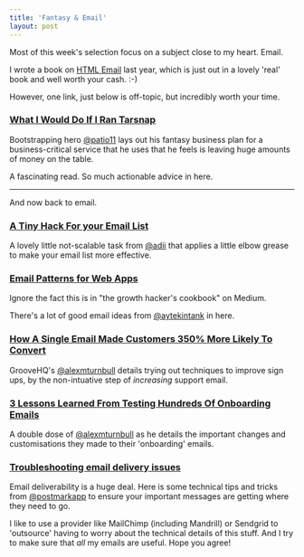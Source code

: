 ```yaml
---
title: 'Fantasy & Email'
layout: post
---
```


Most of this week's selection focus on a subject close to my heart. Email.

I wrote a book on [HTML Email](http://www.fivesimplesteps.com/products/html-email) last year, which is just out in a lovely 'real' book and well worth your cash. :-)

However, one link, just below is off-topic, but incredibly worth your time.


### [What I Would Do If I Ran Tarsnap](http://www.kalzumeus.com/2014/04/03/fantasy-tarsnap/)

Bootstrapping hero [@patio11](http://twitter.com/patio11) lays out his fantasy business plan for a business-critical service that he uses that he feels is leaving huge amounts of money on the table.

A fascinating read. So much actionable advice in here.

-----

And now back to email.


### [A Tiny Hack For your Email List](http://adii.me/a-tiny-hack-for-your-mailing-list/)

A lovely little not-scalable task from [@adii](http://twitter.com/adii) that applies a little elbow grease to make your email list more effective.


### [Email Patterns for Web Apps](https://medium.com/the-growth-hackers-cookbook/c6303f3b6e8c)

Ignore the fact this is in "the growth hacker's cookbook" on Medium.

There's a lot of good email ideas from [@aytekintank](http://twitter.com/aytekintank) in here.


### [How A Single Email Made Customers 350% More Likely To Convert](http://www.groovehq.com/blog/increasing-support-emails)

GrooveHQ's [@alexmturnbull](http://twitter.com/alexmturnbull) details trying out techniques to improve sign ups, by the non-intuative step of *increasing* support email.


### [3 Lessons Learned From Testing Hundreds Of Onboarding Emails](http://groovehq.com/blog/email-onboarding-optimization)

A double dose of [@alexmturnbull](http://twitter.com/alexmturnbull) as he details the important changes and customisations they made to their 'onboarding' emails.


### [Troubleshooting email delivery issues](http://blog.postmarkapp.com/post/75827698814/troubleshooting-email-delivery-issues)

Email deliverability is a huge deal. Here is some technical tips and tricks from [@postmarkapp](http://twitter.com/postmarkapp) to ensure your important messages are getting where they need to go.

I like to use a provider like MailChimp (including Mandrill) or Sendgrid to 'outsource' having to worry about the technical details of this stuff. And I try to make sure that *all* my emails are useful. Hope you agree!
